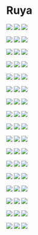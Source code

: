 # Ruya

[![](https://img.shields.io/badge/stackoverflow-ruya-orange.svg?style=for-the-badge&logo=stackoverflow)](https://stackoverflow.com/questions/tagged/ruya)
[![](https://img.shields.io/github/v/release/cilerler/ruya?style=for-the-badge&logo=github)](https://github.com/cilerler/ruya/releases)
![](https://img.shields.io/github/downloads/cilerler/ruya/latest/total.svg?style=for-the-badge&logo=github&color=yellow)


[![](https://img.shields.io/nuget/v/Ruya.Primitives.svg?logo=nuget)](https://www.nuget.org/packages/Ruya.Primitives)
![](https://img.shields.io/nuget/dt/Ruya.Primitives.svg?logo=nuget&color=yellow)
![](https://github.com/cilerler/ruya/workflows/Ruya.Primitives/badge.svg)

[![](https://img.shields.io/nuget/v/Ruya.Helpers.Primitives.svg?logo=nuget)](https://www.nuget.org/packages/Ruya.Helpers.Primitives)
![](https://img.shields.io/nuget/dt/Ruya.Helpers.Primitives.svg?logo=nuget&color=yellow)
![](https://github.com/cilerler/ruya/workflows/Ruya.Helpers.Primitives/badge.svg)

[![](https://img.shields.io/nuget/v/Ruya.AppDomain.svg?logo=nuget)](https://www.nuget.org/packages/Ruya.AppDomain)
![](https://img.shields.io/nuget/dt/Ruya.AppDomain.svg?logo=nuget&color=yellow)
![](https://github.com/cilerler/ruya/workflows/Ruya.AppDomain/badge.svg)

[![](https://img.shields.io/nuget/v/Ruya.Extensions.Logging.svg?logo=nuget)](https://www.nuget.org/packages/Ruya.Extensions.Logging)
![](https://img.shields.io/nuget/dt/Ruya.Extensions.Logging.svg?logo=nuget&color=yellow)
![](https://github.com/cilerler/ruya/workflows/Ruya.Extensions.Logging/badge.svg)

[![](https://img.shields.io/nuget/v/Ruya.Extensions.Caching.svg?logo=nuget)](https://www.nuget.org/packages/Ruya.Extensions.Caching)
![](https://img.shields.io/nuget/dt/Ruya.Extensions.Caching.svg?logo=nuget&color=yellow)
![](https://github.com/cilerler/ruya/workflows/Ruya.Extensions.Caching/badge.svg)

[![](https://img.shields.io/nuget/v/Ruya.Security.Cryptography.svg?logo=nuget)](https://www.nuget.org/packages/Ruya.Security.Cryptography)
![](https://img.shields.io/nuget/dt/Ruya.Security.Cryptography.svg?logo=nuget&color=yellow)
![](https://github.com/cilerler/ruya/workflows/Ruya.Security.Cryptography/badge.svg)

[![](https://img.shields.io/nuget/v/Ruya.Bus.svg?logo=nuget)](https://www.nuget.org/packages/Ruya.Bus)
![](https://img.shields.io/nuget/dt/Ruya.Bus.svg?logo=nuget&color=yellow)
![](https://github.com/cilerler/ruya/workflows/Ruya.Bus/badge.svg)

[![](https://img.shields.io/nuget/v/Ruya.Bus.RabbitMQ.svg?logo=nuget)](https://www.nuget.org/packages/Ruya.Bus.RabbitMQ)
![](https://img.shields.io/nuget/dt/Ruya.Bus.RabbitMQ.svg?logo=nuget&color=yellow)
![](https://github.com/cilerler/ruya/workflows/Ruya.Bus.RabbitMQ/badge.svg)

[![](https://img.shields.io/nuget/v/Ruya.EntityFramework.svg?logo=nuget)](https://www.nuget.org/packages/Ruya.EntityFramework)
![](https://img.shields.io/nuget/dt/Ruya.EntityFramework.svg?logo=nuget&color=yellow)
![](https://github.com/cilerler/ruya/workflows/Ruya.EntityFramework/badge.svg)

[![](https://img.shields.io/nuget/v/Ruya.Services.CloudStorage.Abstractions.svg?logo=nuget)](https://www.nuget.org/packages/Ruya.Services.CloudStorage.Abstractions)
![](https://img.shields.io/nuget/dt/Ruya.Services.CloudStorage.Abstractions.svg?logo=nuget&color=yellow)
![](https://github.com/cilerler/ruya/workflows/Ruya.Services.CloudStorage.Abstractions/badge.svg)

[![](https://img.shields.io/nuget/v/Ruya.Services.CloudStorage.Google.svg?logo=nuget)](https://www.nuget.org/packages/Ruya.Services.CloudStorage.Google)
![](https://img.shields.io/nuget/dt/Ruya.Services.CloudStorage.Google.svg?logo=nuget&color=yellow)
![](https://github.com/cilerler/ruya/workflows/Ruya.Services.CloudStorage.Google/badge.svg)

[![](https://img.shields.io/nuget/v/Ruya.Services.CloudStorage.Local.svg?logo=nuget)](https://www.nuget.org/packages/Ruya.Services.CloudStorage.Local)
![](https://img.shields.io/nuget/dt/Ruya.Services.CloudStorage.Local.svg?logo=nuget&color=yellow)
![](https://github.com/cilerler/ruya/workflows/Ruya.Services.CloudStorage.Local/badge.svg)

[![](https://img.shields.io/nuget/v/Ruya.Services.DataAccess.Abstractions.svg?logo=nuget)](https://www.nuget.org/packages/Ruya.Services.DataAccess.Abstractions)
![](https://img.shields.io/nuget/dt/Ruya.Services.DataAccess.Abstractions.svg?logo=nuget&color=yellow)
![](https://github.com/cilerler/ruya/workflows/Ruya.Services.DataAccess.Abstractions/badge.svg)

[![](https://img.shields.io/nuget/v/Ruya.Services.DataAccess.Sql.svg?logo=nuget)](https://www.nuget.org/packages/Ruya.Services.DataAccess.Sql)
![](https://img.shields.io/nuget/dt/Ruya.Services.DataAccess.Sql.svg?logo=nuget&color=yellow)
![](https://github.com/cilerler/ruya/workflows/Ruya.Services.DataAccess.Sql/badge.svg)

[![](https://img.shields.io/nuget/v/Ruya.Services.MessageQueue.Abstractions.svg?logo=nuget)](https://www.nuget.org/packages/Ruya.Services.MessageQueue.Abstractions)
![](https://img.shields.io/nuget/dt/Ruya.Services.MessageQueue.Abstractions.svg?logo=nuget&color=yellow)
![](https://github.com/cilerler/ruya/workflows/Ruya.Services.MessageQueue.Abstractions/badge.svg)

[![](https://img.shields.io/nuget/v/Ruya.Services.MessageQueue.RabbitMq.svg?logo=nuget)](https://www.nuget.org/packages/Ruya.Services.MessageQueue.RabbitMq)
![](https://img.shields.io/nuget/dt/Ruya.Services.MessageQueue.RabbitMq.svg?logo=nuget&color=yellow)
![](https://github.com/cilerler/ruya/workflows/Ruya.Services.MessageQueue.RabbitMq/badge.svg)



<!-- # Introduction 
TODO: Give a short introduction of your project. Let this section explain the objectives or the motivation behind this project. 

# Getting Started
TODO: Guide users through getting your code up and running on their own system. In this section you can talk about:
1.	Installation process
2.	Software dependencies
3.	Latest releases
4.	API references

# Build and Test
TODO: Describe and show how to build your code and run the tests. 

# Contribute
TODO: Explain how other users and developers can contribute to make your code better. 

If you want to learn more about creating good readme files then refer the following [guidelines](https://www.visualstudio.com/en-us/docs/git/create-a-readme). You can also seek inspiration from the below readme files:
- [ASP.NET Core](https://github.com/aspnet/Home)
- [Visual Studio Code](https://github.com/Microsoft/vscode)
- [Chakra Core](https://github.com/Microsoft/ChakraCore) -->
